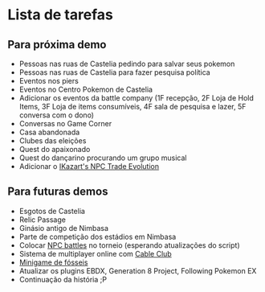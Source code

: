 # Lista de tarefas

## Para próxima demo

* Pessoas nas ruas de Castelia pedindo para salvar seus pokemon
* Pessoas nas ruas de Castelia para fazer pesquisa política
* Eventos nos piers
* Eventos no Centro Pokemon de Castelia
* Adicionar os eventos da battle company (1F recepção, 2F Loja de Hold Items, 3F Loja de items consumíveis, 4F sala de pesquisa e lazer, 5F conversa com o dono)
* Conversas no Game Corner
* Casa abandonada
* Clubes das eleições
* Quest do apaixonado
* Quest do dançarino procurando um grupo musical
* Adicionar o [IKazart's NPC Trade Evolution](https://reliccastle.com/resources/845/)

## Para futuras demos

* Esgotos de Castelia
* Relic Passage
* Ginásio antigo de Nimbasa
* Parte de competição dos estádios em Nimbasa
* Colocar [NPC battles](https://reliccastle.com/resources/321/) no torneio (esperando atualizações do script)
* Sistema de multiplayer online com [Cable Club](https://reliccastle.com/resources/640/)
* [Minigame de fósseis](https://essentialsdocs.fandom.com/wiki/Mining_mini-game)
* Atualizar os plugins EBDX, Generation 8 Project, Following Pokemon EX
* Continuação da história ;P
